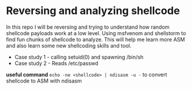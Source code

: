 # Reversing and analyzing shellcode
In this repo I will be reversing and trying to understand how random shellcode payloads work at a low level. Using msfvenom and shellstorm to find fun chunks of shellcode to analyze. This will help me learn more ASM and also learn some new shellcoding skills and tool.

- Case study 1 - calling setuid(0) and spawning /bin/sh
- Case study 2 - Reads /etc/passwd

**useful command**
`echo -ne <shellcode> | ndisasm -u -` to convert shellcode to ASM with ndisasm
